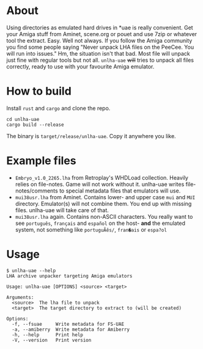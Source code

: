 # About
Using directories as emulated hard drives in *uae is really convenient. Get your Amiga stuff from Aminet, scene.org or pouet and use 7zip or whatever tool the extract. Easy. Well not always. If you follow the Amiga community you find some people saying "Never unpack LHA files on the PeeCee. You will run into issues." Hm, the situation isn't that bad. Most file will unpack just fine with regular tools but not all. `unlha-uae` ~~will~~ tries to unpack all files correctly, ready to use with your favourite Amiga emulator.

# How to build
Install `rust` and `cargo` and clone the repo.
```
cd unlha-uae
cargo build --release
```
The binary is `target/release/unlha-uae`. Copy it anywhere you like.

# Example files
- `Embryo_v1.0_2265.lha` from Retroplay's WHDLoad collection. Heavily relies on file-notes. Game will not work without it. unlha-uae writes file-notes/comments to special metadata files that emulators will use.
- `mui38usr.lha` from Aminet. Contains lower- and upper case `mui` and `MUI` directory. Emulator(s) will not combine them. You end up with missing files. unlha-uae will take care of that.
- `mui38usr.lha` again. Contains non-ASCII characters. You really want to see `português`, `français` and `español` on the host- **and** the emulated system, not something like `portuguÃês/`, `fran�ais` or `espa?ol`

# Usage
```
$ unlha-uae --help
LHA archive unpacker targeting Amiga emulators

Usage: unlha-uae [OPTIONS] <source> <target>

Arguments:
  <source>  The lha file to unpack
  <target>  The target directory to extract to (will be created)

Options:
  -f, --fsuae     Write metadata for FS-UAE
  -a, --amiberry  Write metadata for Amiberry
  -h, --help      Print help
  -V, --version   Print version
```
